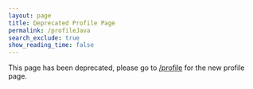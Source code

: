 ```yaml
---
layout: page
title: Deprecated Profile Page
permalink: /profileJava
search_exclude: true
show_reading_time: false
---
```


This page has been deprecated, please go to [/profile]({{site.baseurl}}/profile) for the new profile page.
